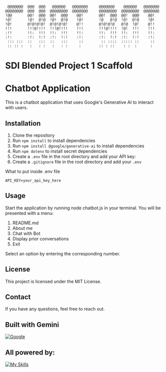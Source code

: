 ```                                                                       
 @@@@@@@  @@@  @@@   @@@@@@   @@@@@@@     @@@@@@@    @@@@@@   @@@@@@@  
@@@@@@@@  @@@  @@@  @@@@@@@@  @@@@@@@     @@@@@@@@  @@@@@@@@  @@@@@@@  
!@@       @@!  @@@  @@!  @@@    @@!       @@!  @@@  @@!  @@@    @@!    
!@!       !@!  @!@  !@!  @!@    !@!       !@   @!@  !@!  @!@    !@!    
!@!       @!@!@!@!  @!@!@!@!    @!!       @!@!@!@   @!@  !@!    @!!    
!!!       !!!@!!!!  !!!@!!!!    !!!       !!!@!!!!  !@!  !!!    !!!    
:!!       !!:  !!!  !!:  !!!    !!:       !!:  !!!  !!:  !!!    !!:    
:!:       :!:  !:!  :!:  !:!    :!:       :!:  !:!  :!:  !:!    :!:    
 ::: :::  ::   :::  ::   :::     ::        :: ::::  ::::: ::     ::    
 :: :: :   :   : :   :   : :     :        :: : ::    : :  :      :     
 ```                                                                      
 
# SDI Blended Project 1 Scaffold
# Chatbot Application

This is a chatbot application that uses Google's Generative AI to interact with users.

## Installation

1. Clone the repository
2. Run `npm install` to install dependencies
3. Run `npm install @google/generative-ai` to install dependencies
4. Run `npm dotenv` to install secret dependencies
5. Create a `.env` file in the root directory and add your API key:
6. Create a `.gitignore` file in the root directory and add your `.env`

What to put inside .env file
```
API_KEY=your_api_key_here
```

## Usage
Start the application by running node chatbot.js in your terminal. You will be presented with a menu:

  1. README.md
  2. About me
  3. Chat with Bot
  4. Display prior conversations
  5. Exit

Select an option by entering the corresponding number.

## License
This project is licensed under the MIT License.



## Contact
If you have any questions, feel free to reach out.

## Built with Gemini

[![Google](https://img.shields.io/badge/google-4285F4?style=for-the-badge&logo=google&logoColor=white)](https://ai.google.dev/)

## All powered by:

[![My Skills](https://skillicons.dev/icons?i=nodejs,js,ai)](https://github.com/visionthex)

